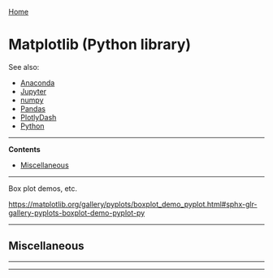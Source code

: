 [Home](Readme.md)
# Matplotlib (Python library)

See also:

  - [Anaconda](Anaconda.md)
  - [Jupyter](Jupyter.md)
  - [numpy](Numpy.md)
  - [Pandas](Pandas.md)
  - [PlotlyDash](PlotlyDash.md)
  - [Python](Python.md)

---

**Contents**

- [Miscellaneous](Matplotlib.md#miscellaneous)

---

Box plot demos, etc.

https://matplotlib.org/gallery/pyplots/boxplot_demo_pyplot.html#sphx-glr-gallery-pyplots-boxplot-demo-pyplot-py

---

## Miscellaneous

---


---
